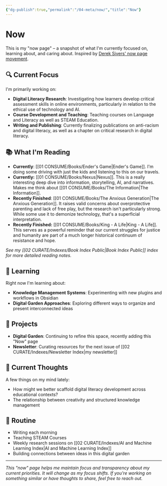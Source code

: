 ```yaml
---
{"dg-publish":true,"permalink":"/04-meta/now/","title":"Now"}
---
```


# Now

This is my "now page" – a snapshot of what I'm currently focused on, learning about, and caring about. Inspired by [Derek Sivers' now page movement](https://sive.rs/nowff).

## 🔍 Current Focus

I'm primarily working on:

- **Digital Literacy Research**: Investigating how learners develop critical assessment skills in online environments, particularly in relation to the ethical use of technology and AI.
- **Course Development and Teaching**: Teaching courses on Language and Literacy as well as STEAM Education.
- **Writing and Publishing**: Currently finalizing publications on anti-racism and digital literacy, as well as a chapter on critical research in digital literacy.

## 📚 What I'm Reading

- **Currently**: [[01 CONSUME/Books/Ender's Game\|Ender's Game]]. I'm doing some driving with just the kids and listening to this on our travels.
- **Currently:** [[01 CONSUME/Books/Nexus\|Nexus]]. This is a really interesting deep dive into information, storytelling, AI, and narratives. Makes me think about [[01 CONSUME/Books/The Information\|The Information]].
- **Recently Finished**: [[01 CONSUME/Books/The Anxious Generation\|The Anxious Generation]]. It raises valid concerns about overprotective parenting and lack of free play, but the research isn't particularly strong. While some use it to demonize technology, that's a superficial interpretation. 
- **Recently Finished:** [[01 CONSUME/Books/King - A Life\|King - A Life]]. This serves as a powerful reminder that our current struggles for justice and humanity are part of a much longer historical continuum of resistance and hope.

_See my [[02 CURATE/Indexes/Book Index Public\|Book Index Public]] index for more detailed reading notes._

## 🌱 Learning

Right now I'm learning about:

- **Knowledge Management Systems**: Experimenting with new plugins and workflows in Obsidian
- **Digital Garden Approaches**: Exploring different ways to organize and present interconnected ideas

## 📝 Projects

- **Digital Garden**: Continuing to refine this space, recently adding this "Now" page
- **Newsletter**: Curating resources for the next issue of [[02 CURATE/Indexes/Newsletter Index\|my newsletter]]

## 💭 Current Thoughts

A few things on my mind lately:

- How might we better scaffold digital literacy development across educational contexts?
- The relationship between creativity and structured knowledge management

## 🔄 Routine

- Writing each morning
- Teaching STEAM Courses
- Weekly research sessions on [[02 CURATE/Indexes/AI and Machine Learning Index\|AI and Machine Learning Index]]
- Building connections between ideas in this digital garden

---

_This "now" page helps me maintain focus and transparency about my current priorities. It will change as my focus shifts. If you're working on something similar or have thoughts to share, feel free to reach out._